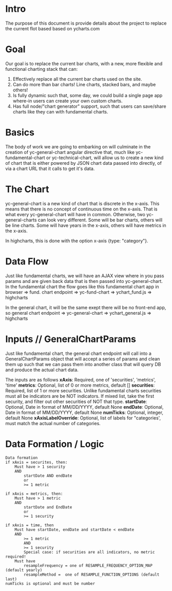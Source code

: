 # Intro
The purpose of this document is provide details about the project to replace the current flot based based on ycharts.com 

# Goal
Our goal is to replace the current bar charts, with a new, more flexible and functional charting stack that can:
1) Effectively replace all the current bar charts used on the site.
2) Can do more than bar charts! Line charts, stacked bars, and maybe others!
3) Is fully dynamic such that, some day, we could build a single page app where-in users can create your own custom charts.
4) Has full node/"chart generator" support, such that users can save/share charts like they can with fundamental charts.

# Basics
The body of work we are going to embarking on will culminate in the creation of yc-general-chart angular directive that, much like yc-fundamental-chart or yc-technical-chart, will allow us to create a new kind of chart that is either powered by JSON chart data passed into directly, of via a chart URL that it calls to get it's data.

# The Chart
yc-general-chart is a new kind of chart that is discrete in the x-axis. This means that there is no concept of continuous time on the x-axis.  That is what every yc-general-chart will have in common. Otherwise, two yc-general-charts can look very different. Some will be bar charts, others will be line charts. Some will have years in the x-axis, others will have metrics in the x-axis.

In highcharts, this is done with the option x-axis {type: "category"}.

# Data Flow
Just like fundamental charts, we will have an AJAX view where in you pass params and are given back data that is then passed into yc-general-chart.
In the fundamental chart the flow goes like this
fundamental chart app in browser => fund. chart endpoint => yc-fund-chart => ychart_fund.js => highcharts

In the general chart, it will be the same exept there will be no front-end app, so
general chart endpoint => yc-general-chart => ychart_general.js => highcharts

# Inputs // GeneralChartParams
Just like fundamental chart, the general chart endpoint will call into a GeneralChartParams object that will accept a series of params and clean them up such that we can pass them into another class that will query DB and produce the actual chart data.

The inputs are as follows
**xAxis**: Required, one of 'securities', 'metrics', 'time'
**metrics**: Optional, list of 0 or more metrics, default []
**securities**: Required, list of 1 or more securities. Unlike fundamental charts securities must all be indicators are be NOT indicators. If mixed list, take the first security, and filter out other securities of NOT that type.
**startDate**: Optional, Date in format of MM/DD/YYYY, default None
**endDate**: Optional, Date in format of MM/DD/YYYY, default None
**numTicks**: Optional, integer, default None
**xAxisLabelOverride**: Optional, list of labels for "categories', must match the actual number of categories.

# Data Formation / Logic
```
Data formation
if xAxis = securites, then:
    Must have > 1 security
    AND
        startDate AND endDate
        or
        >= 1 metric

if xAxis = metrics, then:
    Must have > 1 metric
    AND
        startDate and EndDate
        or
        >= 1 security

if xAxis = time, then
    Must have startDate, endDate and startDate < endDate
    AND
        >= 1 metric
        AND
        >= 1 security
        Special case: if securities are all indicators, no metric required!
    Must have
        resampleFrequency = one of RESAMPLE_FREQUENCY_OPTION_MAP (default yearly)
        resampleMethod =  one of RESAMPLE_FUNCTION_OPTIONS (default last)
numTicks is optional and must be number
```